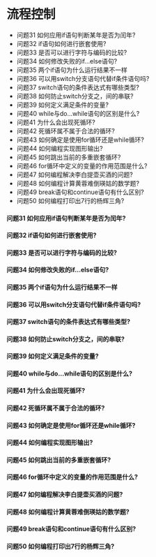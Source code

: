 流程控制
========
- 问题31 如何应用if语句判断某年是否为闰年?
- 问题32 if语句如何进行嵌套使用?
- 问题33 是否可以进行字符与编码的比较?
- 问题34 如何修改失败的if…else语句?
- 问题35 两个if语句为什么运行结果不一样
- 问题36 可以用switch分支语句代替if条件语句吗?
- 问题37 switch语句的条件表达式有哪些类型?
- 问题38 如何防止switch分支之，间的串联?
- 问题39 如何定义满足条件的变量?
- 问题40 while与do…while语句的区别是什么?
- 问题41 为什么会出现死循环?
- 问题42 死循环属不属于合法的循环?
- 问题43 如何确定是使用for循环还是while循环?
- 问题44 如何编程实现图形输出?
- 问题45 如何跳出当前的多重嵌套循环?
- 问题46 for循环中定义的变量的作用范围是什么?
- 问题47 如何编程解决李白提壶买酒的问题?
- 问题48 如何编程计算黄蓉难倒瑛姑的数学题?
- 问题49 break语句和continue语句有什么区别?
- 问题50 如何编程打印出7行的杨辉三角?

#### 问题31 如何应用if语句判断某年是否为闰年?
#### 问题32 if语句如何进行嵌套使用?
#### 问题33 是否可以进行字符与编码的比较?
#### 问题34 如何修改失败的if…else语句?
#### 问题35 两个if语句为什么运行结果不一样
#### 问题36 可以用switch分支语句代替if条件语句吗?
#### 问题37 switch语句的条件表达式有哪些类型?
#### 问题38 如何防止switch分支之，间的串联?
#### 问题39 如何定义满足条件的变量?
#### 问题40 while与do…while语句的区别是什么?
#### 问题41 为什么会出现死循环?
#### 问题42 死循环属不属于合法的循环?
#### 问题43 如何确定是使用for循环还是while循环?
#### 问题44 如何编程实现图形输出?
#### 问题45 如何跳出当前的多重嵌套循环?
#### 问题46 for循环中定义的变量的作用范围是什么?
#### 问题47 如何编程解决李白提壶买酒的问题?
#### 问题48 如何编程计算黄蓉难倒瑛姑的数学题?
#### 问题49 break语句和continue语句有什么区别?
#### 问题50 如何编程打印出7行的杨辉三角?












